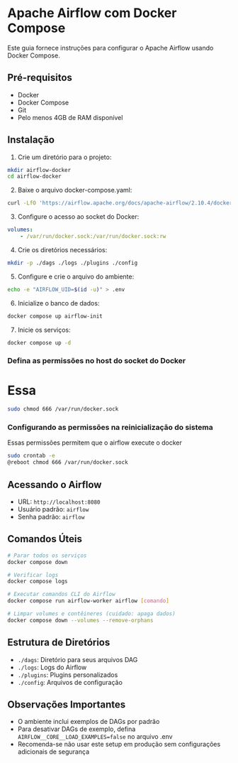 # Apache Airflow com Docker Compose

Este guia fornece instruções para configurar o Apache Airflow usando Docker Compose.

## Pré-requisitos

- Docker
- Docker Compose
- Git
- Pelo menos 4GB de RAM disponível

## Instalação

1. Crie um diretório para o projeto:
```bash
mkdir airflow-docker
cd airflow-docker
```

2. Baixe o arquivo docker-compose.yaml:
```bash
curl -LfO 'https://airflow.apache.org/docs/apache-airflow/2.10.4/docker-compose.yaml'
```

3. Configure o acesso ao socket do Docker:
```yaml
volumes:
    - /var/run/docker.sock:/var/run/docker.sock:rw
```

4. Crie os diretórios necessários:
```bash
mkdir -p ./dags ./logs ./plugins ./config
```

5. Configure e crie o arquivo do ambiente:
```bash
echo -e "AIRFLOW_UID=$(id -u)" > .env
```

6. Inicialize o banco de dados:
```bash
docker compose up airflow-init
```

7. Inicie os serviços:
```bash
docker compose up -d
```

### Defina as permissões no host do socket do Docker
# Essa 
```bash
sudo chmod 666 /var/run/docker.sock
```

### Configurando as permissões na reinicialização do sistema
Essas permissões permitem que o airflow execute o docker
```bash
sudo crontab -e
@reboot chmod 666 /var/run/docker.sock
```

## Acessando o Airflow

- URL: `http://localhost:8080`
- Usuário padrão: `airflow`
- Senha padrão: `airflow`

## Comandos Úteis

```bash
# Parar todos os serviços
docker compose down

# Verificar logs
docker compose logs

# Executar comandos CLI do Airflow
docker compose run airflow-worker airflow [comando]

# Limpar volumes e contêineres (cuidado: apaga dados)
docker compose down --volumes --remove-orphans
```

## Estrutura de Diretórios

- `./dags`: Diretório para seus arquivos DAG
- `./logs`: Logs do Airflow
- `./plugins`: Plugins personalizados
- `./config`: Arquivos de configuração

## Observações Importantes

- O ambiente inclui exemplos de DAGs por padrão
- Para desativar DAGs de exemplo, defina `AIRFLOW__CORE__LOAD_EXAMPLES=false` no arquivo .env
- Recomenda-se não usar este setup em produção sem configurações adicionais de segurança